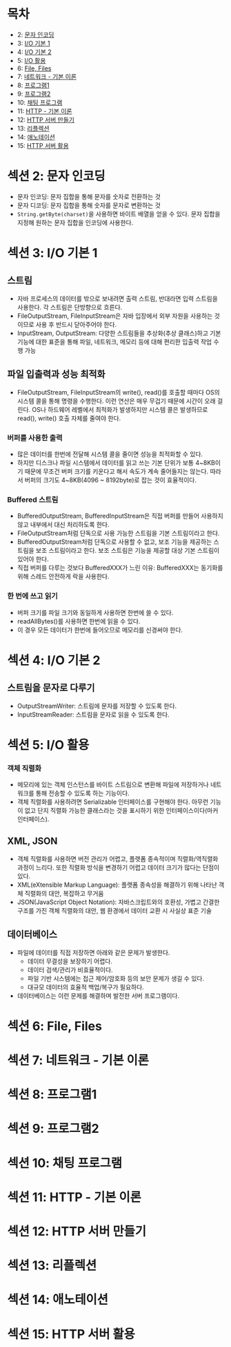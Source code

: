 # 목차
- 2: [문자 인코딩](https://github.com/nahowo/java-lecture/blob/main/source/src/java_adv2/README.md#%EC%84%B9%EC%85%98-2-%EB%AC%B8%EC%9E%90-%EC%9D%B8%EC%BD%94%EB%94%A9)
- 3: [I/O 기본 1](https://github.com/nahowo/java-lecture/blob/main/source/src/java_adv2/README.md#%EC%84%B9%EC%85%98-3-io-%EA%B8%B0%EB%B3%B8-1)
- 4: [I/O 기본 2](https://github.com/nahowo/java-lecture/blob/main/source/src/java_adv2/README.md#%EC%84%B9%EC%85%98-4-io-%EA%B8%B0%EB%B3%B8-2)
- 5: [I/O 활용](https://github.com/nahowo/java-lecture/blob/main/source/src/java_adv2/README.md#%EC%84%B9%EC%85%98-5-io-%ED%99%9C%EC%9A%A9)
- 6: [File, Files](https://github.com/nahowo/java-lecture/blob/main/source/src/java_adv2/README.md#%EC%84%B9%EC%85%98-6-file-files)
- 7: [네트워크 - 기본 이론](https://github.com/nahowo/java-lecture/blob/main/source/src/java_adv2/README.md#%EC%84%B9%EC%85%98-7-%EB%84%A4%ED%8A%B8%EC%9B%8C%ED%81%AC---%EA%B8%B0%EB%B3%B8-%EC%9D%B4%EB%A1%A0)
- 8: [프로그램1](https://github.com/nahowo/java-lecture/blob/main/source/src/java_adv2/README.md#%EC%84%B9%EC%85%98-8-%ED%94%84%EB%A1%9C%EA%B7%B8%EB%9E%A81)
- 9: [프로그램2](https://github.com/nahowo/java-lecture/blob/main/source/src/java_adv2/README.md#%EC%84%B9%EC%85%98-9-%ED%94%84%EB%A1%9C%EA%B7%B8%EB%9E%A82)
- 10: [채팅 프로그램](https://github.com/nahowo/java-lecture/blob/main/source/src/java_adv2/README.md#%EC%84%B9%EC%85%98-10-%EC%B1%84%ED%8C%85-%ED%94%84%EB%A1%9C%EA%B7%B8%EB%9E%A8)
- 11: [HTTP - 기본 이론](https://github.com/nahowo/java-lecture/blob/main/source/src/java_adv2/README.md#%EC%84%B9%EC%85%98-11-http---%EA%B8%B0%EB%B3%B8-%EC%9D%B4%EB%A1%A0)
- 12: [HTTP 서버 만들기](https://github.com/nahowo/java-lecture/blob/main/source/src/java_adv2/README.md#%EC%84%B9%EC%85%98-12-http-%EC%84%9C%EB%B2%84-%EB%A7%8C%EB%93%A4%EA%B8%B0)
- 13: [리플렉션](https://github.com/nahowo/java-lecture/blob/main/source/src/java_adv2/README.md#%EC%84%B9%EC%85%98-13-%EB%A6%AC%ED%94%8C%EB%A0%89%EC%85%98)
- 14: [애노테이션](https://github.com/nahowo/java-lecture/blob/main/source/src/java_adv2/README.md#%EC%84%B9%EC%85%98-14-%EC%95%A0%EB%85%B8%ED%85%8C%EC%9D%B4%EC%85%98)
- 15: [HTTP 서버 활용](https://github.com/nahowo/java-lecture/blob/main/source/src/java_adv2/README.md#%EC%84%B9%EC%85%98-15-http-%EC%84%9C%EB%B2%84-%ED%99%9C%EC%9A%A9)

# 섹션 2: 문자 인코딩
- 문자 인코딩: 문자 집합을 통해 문자를 숫자로 전환하는 것
- 문자 디코딩: 문자 집합을 통해 숫자를 문자로 변환하는 것
- `String.getByte(charset)`을 사용하면 바이트 배열을 얻을 수 있다. 문자 집합을 지정해 원하는 문자 집합을 인코딩에 사용한다.

# 섹션 3: I/O 기본 1
## 스트림
- 자바 프로세스의 데이터를 밖으로 보내려면 출력 스트림, 반대라면 입력 스트림을 사용한다. 각 스트림은 단방향으로 흐른다. 
- FileOutputStream, FileInputStream은 자바 입장에서 외부 자원을 사용하는 것이므로 사용 후 반드시 닫아주어야 한다.
- InputStream, OutputStream: 다양한 스트림들을 추상화(추상 클래스)하고 기본 기능에 대한 표준을 통해 파일, 네트워크, 메모리 등에 대해 편리한 입출력 작업 수행 가능

## 파일 입출력과 성능 최적화
- FileOutputStream, FileInputStream의 write(), read()를 호출할 때마다 OS의 시스템 콜을 통해 명령을 수행한다. 이런 연산은 매우 무겁기 때문에 시간이 오래 걸린다. OS나 하드웨어 레벨에서 최적화가 발생하지만 시스템 콜은 발생하므로 read(), write() 호출 자체를 줄여야 한다. 
### 버퍼를 사용한 출력
- 많은 데이터를 한번에 전달해 시스템 콜을 줄이면 성능을 최적화할 수 있다. 
- 하지만 디스크나 파일 시스템에서 데이터를 읽고 쓰는 기본 단위가 보통 4~8KB이기 때문에 무조건 버퍼 크기를 키운다고 해서 속도가 계속 줄어들지는 않는다. 따라서 버퍼의 크기도 4~8KB(4096 ~ 8192byte)로 잡는 것이 효율적이다. 
### Buffered 스트림
- BufferedOutputStream, BufferedInputStream은 직접 버퍼를 만들어 사용하지 않고 내부에서 대신 처리하도록 한다. 
- FileOutputStream처럼 단독으로 사용 가능한 스트림을 기본 스트림이라고 한다. 
- BufferedOutputStream처럼 단독으로 사용할 수 없고, 보조 기능을 제공하는 스트림을 보조 스트림이라고 한다. 보조 스트림은 기능을 제공할 대상 기본 스트림이 있어야 한다. 
- 직접 버퍼를 다루는 것보다 BufferedXXX가 느린 이유: BufferedXXX는 동기화를 위해 스레드 안전하게 락을 사용한다.
### 한 번에 쓰고 읽기
- 버퍼 크기를 파일 크기와 동일하게 사용하면 한번에 쓸 수 있다. 
- readAllBytes()를 사용하면 한번에 읽을 수 있다. 
- 이 경우 모든 데이터가 한번에 들어오므로 메모리를 신경써야 한다. 

# 섹션 4: I/O 기본 2
## 스트림을 문자로 다루기
- OutputStreamWriter: 스트림에 문자를 저장할 수 있도록 한다.
- InputStreamReader: 스트림을 문자로 읽을 수 있도록 한다. 

# 섹션 5: I/O 활용
### 객체 직렬화
- 메모리에 있는 객체 인스턴스를 바이트 스트림으로 변환해 파일에 저장하거나 네트워크를 통해 전송할 수 있도록 하는 기능이다. 
- 객체 직렬화를 사용하려면 Serializable 인터페이스를 구현해야 한다. 아무런 기능이 없고 단지 직렬화 가능한 클래스라는 것을 표시하기 위한 인터페이스이다(마커 인터페이스).
## XML, JSON
- 객체 직렬화를 사용하면 버전 관리가 어렵고, 플랫폼 종속적이며 직렬화/역직렬화 과정이 느리다. 또한 직렬화 방식을 변경하기 어렵고 데이터 크기가 많다는 단점이 있다. 
- XML(eXtensible Markup Language): 플랫폼 종속성을 해결하기 위해 나타난 객체 직렬화의 대안, 복잡하고 무거움
- JSON(JavaScript Object Notation): 자바스크립트와의 호환성, 가볍고 간결한 구조를 가진 객체 직렬화의 대안, 웹 환경에서 데이터 교환 시 사실상 표준 기술
## 데이터베이스
- 파일에 데이터를 직접 저장하면 아래와 같은 문제가 발생한다. 
  - 데이터 무결성을 보장하기 어렵다. 
  - 데이터 검색/관리가 비효율적이다. 
  - 파일 기반 시스템에는 접근 제어/암호화 등의 보안 문제가 생길 수 있다. 
  - 대규모 데이터의 효율적 백업/복구가 필요하다. 
- 데이터베이스는 이런 문제를 해결하며 발전한 서버 프로그램이다. 

# 섹션 6: File, Files
# 섹션 7: 네트워크 - 기본 이론
# 섹션 8: 프로그램1
# 섹션 9: 프로그램2
# 섹션 10: 채팅 프로그램
# 섹션 11: HTTP - 기본 이론
# 섹션 12: HTTP 서버 만들기
# 섹션 13: 리플렉션
# 섹션 14: 애노테이션
# 섹션 15: HTTP 서버 활용
